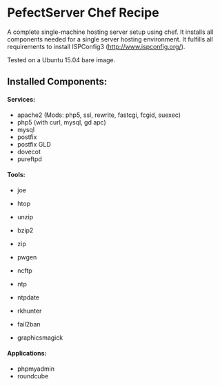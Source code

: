 PefectServer Chef Recipe
========================

A complete single-machine hosting server setup using chef. It installs all components needed for a single server hosting environment.
It fulfills all requirements to install ISPConfig3 (http://www.ispconfig.org/).

Tested on a Ubuntu 15.04 bare image.

Installed Components:
---------------------

#### Services:

- apache2 (Mods: php5, ssl, rewrite, fastcgi, fcgid, suexec)
- php5 (with curl, mysql, gd apc)
- mysql
- postfix
- postfix GLD
- dovecot
- pureftpd


#### Tools:

- joe
- htop
- unzip
- bzip2
- zip
- pwgen
- ncftp

- ntp
- ntpdate

- rkhunter
- fail2ban
- graphicsmagick


#### Applications:

- phpmyadmin
- roundcube
